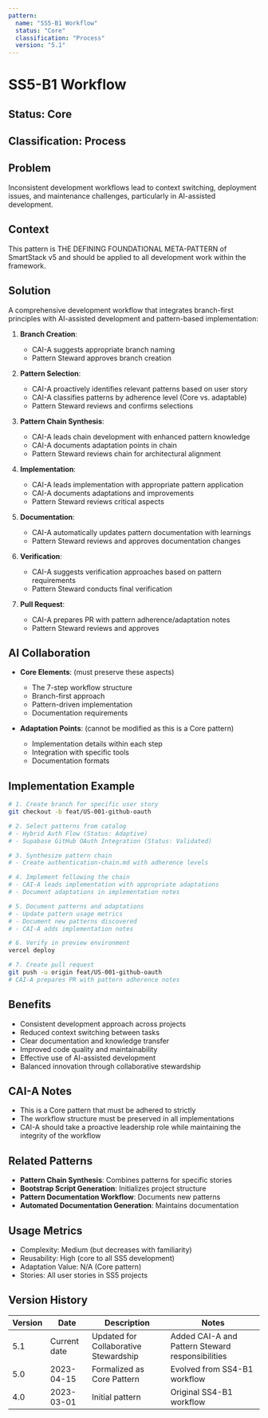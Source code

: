 ```yaml
---
pattern:
  name: "SS5-B1 Workflow"
  status: "Core"
  classification: "Process"
  version: "5.1"
---
```


# SS5-B1 Workflow

## Status: Core

## Classification: Process

## Problem
Inconsistent development workflows lead to context switching, deployment issues, and maintenance challenges, particularly in AI-assisted development.

## Context
This pattern is THE DEFINING FOUNDATIONAL META-PATTERN of SmartStack v5 and should be applied to all development work within the framework.

## Solution
A comprehensive development workflow that integrates branch-first principles with AI-assisted development and pattern-based implementation:

1. **Branch Creation**: 
   - CAI-A suggests appropriate branch naming
   - Pattern Steward approves branch creation

2. **Pattern Selection**: 
   - CAI-A proactively identifies relevant patterns based on user story
   - CAI-A classifies patterns by adherence level (Core vs. adaptable)
   - Pattern Steward reviews and confirms selections

3. **Pattern Chain Synthesis**: 
   - CAI-A leads chain development with enhanced pattern knowledge
   - CAI-A documents adaptation points in chain
   - Pattern Steward reviews chain for architectural alignment

4. **Implementation**: 
   - CAI-A leads implementation with appropriate pattern application
   - CAI-A documents adaptations and improvements
   - Pattern Steward reviews critical aspects

5. **Documentation**: 
   - CAI-A automatically updates pattern documentation with learnings
   - Pattern Steward reviews and approves documentation changes

6. **Verification**: 
   - CAI-A suggests verification approaches based on pattern requirements
   - Pattern Steward conducts final verification

7. **Pull Request**: 
   - CAI-A prepares PR with pattern adherence/adaptation notes
   - Pattern Steward reviews and approves

## AI Collaboration
- **Core Elements**: (must preserve these aspects)
  - The 7-step workflow structure
  - Branch-first approach
  - Pattern-driven implementation
  - Documentation requirements
  
- **Adaptation Points**: (cannot be modified as this is a Core pattern)
  - Implementation details within each step
  - Integration with specific tools
  - Documentation formats

## Implementation Example
```bash
# 1. Create branch for specific user story
git checkout -b feat/US-001-github-oauth

# 2. Select patterns from catalog
# - Hybrid Auth Flow (Status: Adaptive)
# - Supabase GitHub OAuth Integration (Status: Validated)

# 3. Synthesize pattern chain
# - Create authentication-chain.md with adherence levels

# 4. Implement following the chain
# - CAI-A leads implementation with appropriate adaptations
# - Document adaptations in implementation notes

# 5. Document patterns and adaptations
# - Update pattern usage metrics
# - Document new patterns discovered
# - CAI-A adds implementation notes

# 6. Verify in preview environment
vercel deploy

# 7. Create pull request
git push -u origin feat/US-001-github-oauth
# CAI-A prepares PR with pattern adherence notes
```

## Benefits
- Consistent development approach across projects
- Reduced context switching between tasks
- Clear documentation and knowledge transfer
- Improved code quality and maintainability
- Effective use of AI-assisted development
- Balanced innovation through collaborative stewardship

## CAI-A Notes
- This is a Core pattern that must be adhered to strictly
- The workflow structure must be preserved in all implementations
- CAI-A should take a proactive leadership role while maintaining the integrity of the workflow

## Related Patterns
- **Pattern Chain Synthesis**: Combines patterns for specific stories
- **Bootstrap Script Generation**: Initializes project structure
- **Pattern Documentation Workflow**: Documents new patterns
- **Automated Documentation Generation**: Maintains documentation

## Usage Metrics
- Complexity: Medium (but decreases with familiarity)
- Reusability: High (core to all SS5 development)
- Adaptation Value: N/A (Core pattern)
- Stories: All user stories in SS5 projects

## Version History
| Version | Date | Description | Notes |
|---------|------|-------------|-------|
| 5.1 | Current date | Updated for Collaborative Stewardship | Added CAI-A and Pattern Steward responsibilities |
| 5.0 | 2023-04-15 | Formalized as Core Pattern | Evolved from SS4-B1 workflow |
| 4.0 | 2023-03-01 | Initial pattern | Original SS4-B1 workflow | 